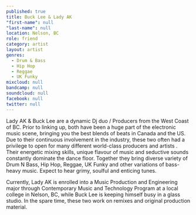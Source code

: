 ```yaml
---
published: true
title: Buck Lee & Lady AK
"first-name": null
"last-name": null
location: Nelson, BC
role: friend
category: artist
layout: artist
genres: 
  - Drum & Bass
  - Hip Hop
  - Reggae
  - UK Funky
mixcloud: null
bandcamp: null
soundcloud: null
facebook: null
twitter: null
---
```

Lady AK & Buck Lee are a dynamic Dj duo / Producers from the West Coast of BC. Prior to linking up, both have been a huge part of the electronic music scene, bringing you the best blends of beats in Canada and the US. Due to their continuous involvement in the industry, these two often had a privilege to open for many different world-class producers and artists . Their energetic mixing skills, unique flavour of music and seductive sounds constantly dominate the dance floor. Together they bring diverse variety of Drum N Bass, Hip Hop, Reggae, UK Funky and other variations of bass-heavy music. Expect to hear grimy, soulful and enticing tunes.

Currently, Lady AK is enrolled into a Music Production and Engineering major through Contemporary Music and Technology Program at a local college in Nelson, BC, while Buck Lee is keeping himself busy in a glass studio. In the spare time, these two work on remixes and original production material.